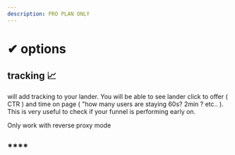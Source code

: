 ```yaml
---
description: PRO PLAN ONLY
---
```


# ✔ options

## **tracking 📈**

will add tracking to your lander. You will be able to see lander click to offer \( CTR \) and time on page \( "how many users are staying 60s? 2min ? etc.. \). This is very useful to check if your funnel is performing early on.

Only work with reverse proxy mode

## \*\*\*\*

